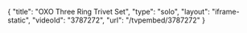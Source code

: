 {
    "title": "OXO Three Ring Trivet Set",
    "type": "solo",
    "layout": "iframe-static",
    "videoId": "3787272",
    "url": "\/tvpembed\/3787272"
}